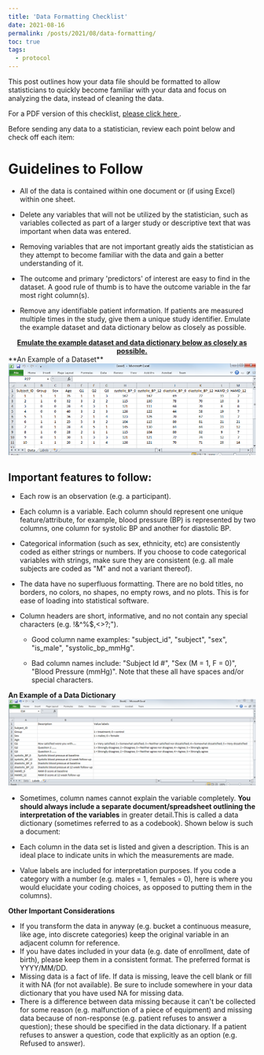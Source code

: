 ```yaml
---
title: 'Data Formatting Checklist'
date: 2021-08-16
permalink: /posts/2021/08/data-formatting/
toc: true
tags:
  - protocol
---
```


This post outlines how your data file should be formatted to allow statisticians to quickly become familiar with your data and focus on analyzing the data, instead of cleaning the data.

For a PDF version of this checklist,  <a href="/files/Data Formatting Checklist.pdf" target="_blank"> please click here </a>.

Before sending any data to a statistician, review each point below and check off each item:

# Guidelines to Follow

-   All of the data is contained within one document or (if using Excel) within one sheet.

-   Delete any variables that will not be utilized by the statistician, such as variables collected as part of a larger study or descriptive text that was important when data was entered.

-   Removing variables that are not important greatly aids the statistician as they attempt to become familiar with the data and gain a better understanding of it.

-   The outcome and primary 'predictors' of interest are easy to find in the dataset.
    A good rule of thumb is to have the outcome variable in the far most right column(s).

-   Remove any identifiable patient information.
    If patients are measured multiple times in the study, give them a unique study identifier.
    Emulate the example dataset and data dictionary below as closely as possible.
    
<center><b><u> Emulate the example dataset and data dictionary below as closely as possible.</center></b></u>
**An Example of a Dataset** <br/><img src='/images/posts/data-formatting/data-example.png'>

## Important features to follow:

-   Each row is an observation (e.g. a participant).

-   Each column is a variable.
    Each column should represent one unique feature/attribute, for example, blood pressure (BP) is represented by two columns, one column for systolic BP and another for diastolic BP.

-   Categorical information (such as sex, ethnicity, etc) are consistently coded as either strings or numbers.
    If you choose to code categorical variables with strings, make sure they are consistent (e.g. all male subjects are coded as "M" and not a variant thereof).

-   The data have no superfluous formatting.
    There are no bold titles, no borders, no colors, no shapes, no empty rows, and no plots.
    This is for ease of loading into statistical software.

-   Column headers are short, informative, and no not contain any special characters (e.g. !&\^%\$,\<\>?;").

    -   Good column name examples: "subject_id", "subject", "sex", "is_male", "systolic_bp_mmHg".

    -   Bad column names include: "Subject Id \#", "Sex (M = 1, F = 0)", "Blood Pressure (mmHg)".
        Note that these all have spaces and/or special characters.

**An Example of a Data Dictionary** <br/><img src='/images/posts/data-formatting/codebook-example.png'>

- Sometimes, column names cannot explain the variable completely. **You should always include a separate document/spreadsheet outlining the interpretation of the variables** in greater detail.This is called a data dictionary (sometimes referred to as a codebook). Shown below is such a document:

-   Each column in the data set is listed and given a description. This is an ideal place to indicate units in which the measurements are made.

-   Value labels are included for interpretation purposes. If you code a category with a number (e.g. males = 1, females = 0), here is where you would elucidate your coding choices, as opposed to putting them in the columns).

**Other Important Considerations**

-   If you transform the data in anyway (e.g. bucket a continuous measure, like age, into discrete categories) keep the original variable in an adjacent column for reference.
-   If you have dates included in your data (e.g. date of enrollment, date of birth), please keep them in a consistent format. The preferred format is YYYY/MM/DD. 
-   Missing data is a fact of life. If data is missing, leave the cell blank or fill it with NA (for not available). Be sure to include somewhere in your data dictionary that you have used NA for missing data.
-   There is a difference between data missing because it can't be collected for some reason (e.g. malfunction of a piece of equipment) and missing data because of non-response (e.g. patient refuses to answer a question); these should be specified in the data dictionary. If a patient refuses to answer a question, code that explicitly as an option (e.g. Refused to answer).
